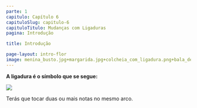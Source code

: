 ```yaml
---
parte: 1
capitulo: Capítulo 6
capituloSlug: capitulo-6
capituloTitulo: Mudanças com Ligaduras
pagina: Introdução

title: Introdução

page-layout: intro-flor
image: menina_busto.jpg+margarida.jpg+colcheia_com_ligadura.png+bala_de_fala.png
---
```


**A ligadura é o símbolo que se segue:**

<img src="{{site.baseurl}}/assets/graphics/content/colcheia_com_ligadura_transparente.png"/>

Terás que tocar duas ou mais notas no mesmo arco.
